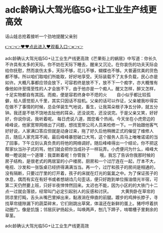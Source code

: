 # adc龄确认大驾光临5G+让工业生产线更高效
话山娃总抢着接听一个劲地提醒父亲别


<a href="https://github.com/getmal/fdwwt/issues/2">👉👉👉♥♥点此进入♥观看入口👈👉👉</a>

adc龄确认大驾光临5G+让工业生产线更高效《芒果街上的蜗居》中写道：你长久不许具有太多的天际。你不妨在天际下睡去，醒来又沉沦。在你哀伤的功夫天际会给你抚慰，然而哀伤太多，天际不够，花儿不够，蝴蝶也不够。大普遍优美的货色都不够。所以咱们取咱们所能取，好好地享受。天际装载不了太多负载，民心亦是如许。大概凡事都应领会放下，可容若终是放不下，放不下一个痴字，亦大概惟有像他如许至情至性的人才会放不下，由于他亦是一个痴人。醒又怎样，醉又怎样，十足实物都自有其因。而痴，便是容若终身中不熄的火
　　自小似乎都比较孤僻，给人感觉拒人千里，其实只因话不投机。父亲的话可以作证，父亲被我吵得实在做不了事情的时候，总会佯装生气地说，畜生，让我耳朵根子净五分钟，就五分钟。我还是不依不饶地去扯他的耳朵，还没说完，还没说完。于是父亲又笑，好好好，你说你说，我听着呢。
每日虎说八道，图您看个热闹。今天坐在小虎旁边的峰峰说，他家宽带网络出了问题，想找宽带公司人员来检修一下。一开始跟他客气好好说，人家满口答应但就是动身过来，拖了好久后他稍微正式的催促了维修人员，随后人家充耳不闻，最后峰峰暴怒破口大骂，这个服务人员马上唯唯诺诺的当了回事，下午立刻认真负责的将他的网络调好。随后峰峰得出一个结论，你不把这帮家伙当孙子式的骂，他们就会把你当成孙子一样玩弄。小虎便问为什么，峰峰大眼一瞪说就一个道理：我垄断着呢！你管我？
　　哦，我忘了告诉你我那时候的房子结构，是很老式的两居室的小户楼房。厨房和一个过厅连在一起，厅本不大，电视、沙发和一张饭桌已经挤得满满当当。再一个，过厅和孩子的房间是相通的，没有隔断，只要过厅里的灯开着，孩子的床就在灯光的氤氲之中。为了保证孩子的休息，偶而有实在有好书或者想胡诌几句歪话，便只好跑到单位揩油借光半宿，可第二天仍然要上班，只好半夜悻悻然回来。太迟也不能，因为小区的的大铁门十二点一过就会落锁，经常叫门必定引起别人的反感和讨厌。
　　大黄狗卧在草帘的阴凉里打盹，舌头从嘴巴里掉出来，黏液淌在伸直的前腿。踱步的鸡抻长脖子，寻找草帘缝隙漏下的蔬菜碎末，它们刚跳出草窝，体温还在新鲜的蛋上。猪哼哼着拱动圈门，像是饥饿；邻居灰驴扬起头，叫唤两声，刨几下蹄子，啃嚼槽子里剩余的草茎。

adc龄确认大驾光临5G+让工业生产线更高效
